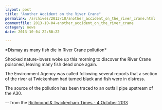 ```yaml
---
layout: post
title: "Another Accident on the River Crane"
permalink: /archives/2013/10/another_accident_on_the_river_crane.html
commentfile: 2013-10-04-another_accident_on_the_river_crane
category: news
date: 2013-10-04 22:50:22

---
```


<div markdown="1" class="letter">
*Dismay as many fish die in River Crane pollution*

Shocked nature-lovers woke up this morning to discover the River Crane poisoned, leaving many fish dead once again.

The Environment Agency was called following several reports that a section of the river at Twickenham had turned black and fish were in distress.

The source of the pollution has been traced to an outfall pipe upstream of the A30.

-- from the [Richmond & Twickenham Times - 4 October 2013](http://www.richmondandtwickenhamtimes.co.uk/news/10718273.Dismay_as_many_fish_die_in_River_Crane_pollution/)

</div>
